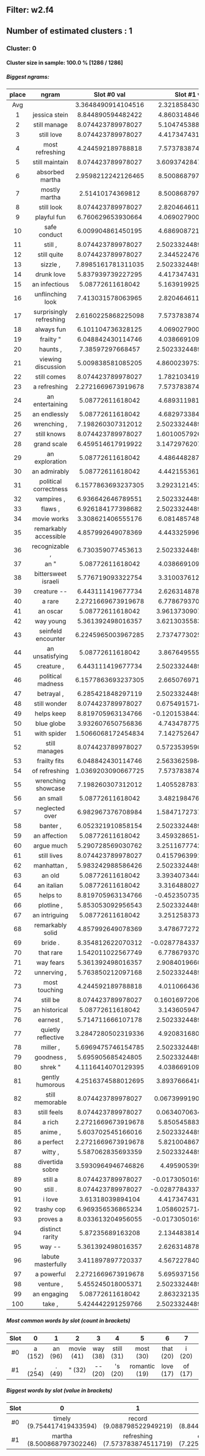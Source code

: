 ## Filter: w2.f4
## Number of estimated clusters : 1
### Cluster: 0
#### Cluster size in sample: 100.0 % [1286 / 1286]
##### Biggest ngrams:
place | ngram | Slot #0 val | Slot #1 val | sum
:--: | :--: | :--: | :--: | :--: 
Avg | | 3.3648490914104516 | 2.321858430075608 | | 
1 | jessica stein | 8.844890594482422 | 4.860314846038818 | 13.70520544052124
2 | still manage | 8.074423789978027 | 5.104745388031006 | 13.179169178009033
3 | still love | 8.074423789978027 | 4.417347431182861 | 12.491771221160889
4 | most refreshing | 4.244592189788818 | 7.573783874511719 | 11.818376064300537
5 | still maintain | 8.074423789978027 | 3.6093742847442627 | 11.68379807472229
6 | absorbed martha | 2.9598212242126465 | 8.500868797302246 | 11.460690021514893
7 | mostly martha | 2.51410174369812 | 8.500868797302246 | 11.014970541000366
8 | still look | 8.074423789978027 | 2.820464611053467 | 10.894888401031494
9 | playful fun | 6.760629653930664 | 4.069027900695801 | 10.829657554626465
10 | safe conduct | 6.009904861450195 | 4.686908721923828 | 10.696813583374023
11 | still , | 8.074423789978027 | 2.5023324489593506 | 10.576756238937378
12 | still quite | 8.074423789978027 | 2.344522476196289 | 10.418946266174316
13 | sizzle , | 7.8985161781311035 | 2.5023324489593506 | 10.400848627090454
14 | drunk love | 5.837939739227295 | 4.417347431182861 | 10.255287170410156
15 | an infectious | 5.08772611618042 | 5.163919925689697 | 10.251646041870117
16 | unflinching look | 7.413031578063965 | 2.820464611053467 | 10.233496189117432
17 | surprisingly refreshing | 2.6160225868225098 | 7.573783874511719 | 10.189806461334229
18 | always fun | 6.101104736328125 | 4.069027900695801 | 10.170132637023926
19 | frailty " | 6.048842430114746 | 4.038669109344482 | 10.087511539459229
20 | haunts , | 7.38597297668457 | 2.5023324489593506 | 9.888305425643921
21 | viewing discussion | 5.009838581085205 | 4.8600239753723145 | 9.86986255645752
22 | still comes | 8.074423789978027 | 1.782103419303894 | 9.856527209281921
23 | a refreshing | 2.2721669673919678 | 7.573783874511719 | 9.845950841903687
24 | an entertaining | 5.08772611618042 | 4.689311981201172 | 9.777038097381592
25 | an endlessly | 5.08772611618042 | 4.682973384857178 | 9.770699501037598
26 | wrenching , | 7.198260307312012 | 2.5023324489593506 | 9.700592756271362
27 | still knows | 8.074423789978027 | 1.6010057926177979 | 9.675429582595825
28 | grand scale | 6.459514617919922 | 3.1472976207733154 | 9.606812238693237
29 | an exploration | 5.08772611618042 | 4.486448287963867 | 9.574174404144287
30 | an admirably | 5.08772611618042 | 4.442155361175537 | 9.529881477355957
31 | political correctness | 6.1577863693237305 | 3.2923121452331543 | 9.450098514556885
32 | vampires , | 6.936642646789551 | 2.5023324489593506 | 9.438975095748901
33 | flaws , | 6.926184177398682 | 2.5023324489593506 | 9.428516626358032
34 | movie works | 3.308621406555176 | 6.081485748291016 | 9.390107154846191
35 | remarkably accessible | 4.857992649078369 | 4.443325996398926 | 9.301318645477295
36 | recognizable , | 6.730359077453613 | 2.5023324489593506 | 9.232691526412964
37 | an " | 5.08772611618042 | 4.038669109344482 | 9.126395225524902
38 | bittersweet israeli | 5.776719093322754 | 3.310037612915039 | 9.086756706237793
39 | creature -- | 6.443111419677734 | 2.626314878463745 | 9.06942629814148
40 | a rare | 2.2721669673919678 | 6.778679370880127 | 9.050846338272095
41 | an oscar | 5.08772611618042 | 3.9613730907440186 | 9.049099206924438
42 | way young | 5.361392498016357 | 3.6213035583496094 | 8.982696056365967
43 | seinfeld encounter | 6.2245965003967285 | 2.7374773025512695 | 8.962073802947998
44 | an unsatisfying | 5.08772611618042 | 3.867649555206299 | 8.955375671386719
45 | creature , | 6.443111419677734 | 2.5023324489593506 | 8.945443868637085
46 | political madness | 6.1577863693237305 | 2.665076971054077 | 8.822863340377808
47 | betrayal , | 6.285421848297119 | 2.5023324489593506 | 8.78775429725647
48 | still wonder | 8.074423789978027 | 0.6754915714263916 | 8.749915361404419
49 | helps keep | 8.819705963134766 | -0.12015384435653687 | 8.699552118778229
50 | blue globe | 3.932607650756836 | 4.743478775024414 | 8.67608642578125
51 | with spider | 1.5066068172454834 | 7.142752647399902 | 8.649359464645386
52 | still manages | 8.074423789978027 | 0.5723539590835571 | 8.646777749061584
53 | frailty fits | 6.048842430114746 | 2.5633625984191895 | 8.612205028533936
54 | of refreshing | 1.0369203090667725 | 7.573783874511719 | 8.610704183578491
55 | wrenching showcase | 7.198260307312012 | 1.4055287837982178 | 8.60378909111023
56 | an small | 5.08772611618042 | 3.482198476791382 | 8.569924592971802
57 | neglected over | 6.982967376708984 | 1.5847172737121582 | 8.567684650421143
58 | banter , | 6.052321910858154 | 2.5023324489593506 | 8.554654359817505
59 | an affection | 5.08772611618042 | 3.4593286514282227 | 8.547054767608643
60 | argue much | 5.290728569030762 | 3.2511677742004395 | 8.541896343231201
61 | still lives | 8.074423789978027 | 0.4157963991165161 | 8.490220189094543
62 | manhattan , | 5.983242988586426 | 2.5023324489593506 | 8.485575437545776
63 | an old | 5.08772611618042 | 3.3934073448181152 | 8.481133460998535
64 | an italian | 5.08772611618042 | 3.316488027572632 | 8.404214143753052
65 | helps to | 8.819705963134766 | -0.4523507356643677 | 8.367355227470398
66 | plotline , | 5.853053092956543 | 2.5023324489593506 | 8.355385541915894
67 | an intriguing | 5.08772611618042 | 3.251258373260498 | 8.338984489440918
68 | remarkably solid | 4.857992649078369 | 3.478677272796631 | 8.336669921875
69 | bride . | 8.354812622070312 | -0.028778433799743652 | 8.326034188270569
70 | that rare | 1.542011022567749 | 6.778679370880127 | 8.320690393447876
71 | way fears | 5.361392498016357 | 2.9084019660949707 | 8.269794464111328
72 | unnerving , | 5.763850212097168 | 2.5023324489593506 | 8.266182661056519
73 | most touching | 4.244592189788818 | 4.011066436767578 | 8.255658626556396
74 | still be | 8.074423789978027 | 0.16016972064971924 | 8.234593510627747
75 | an historical | 5.08772611618042 | 3.143605947494507 | 8.231332063674927
76 | earnest , | 5.714711666107178 | 2.5023324489593506 | 8.217044115066528
77 | quietly reflective | 3.2847280502319336 | 4.920831680297852 | 8.205559730529785
78 | miller , | 5.6969475746154785 | 2.5023324489593506 | 8.199280023574829
79 | goodness , | 5.695905685424805 | 2.5023324489593506 | 8.198238134384155
80 | shrek " | 4.1116414070129395 | 4.038669109344482 | 8.150310516357422
81 | gently humorous | 4.2516374588012695 | 3.8937666416168213 | 8.14540410041809
82 | still memorable | 8.074423789978027 | 0.06739991903305054 | 8.141823709011078
83 | still feels | 8.074423789978027 | 0.0634070634841919 | 8.13783085346222
84 | a rich | 2.2721669673919678 | 5.850545883178711 | 8.122712850570679
85 | anime , | 5.603702545166016 | 2.5023324489593506 | 8.106034994125366
86 | a perfect | 2.2721669673919678 | 5.821004867553711 | 8.093171834945679
87 | witty , | 5.587062835693359 | 2.5023324489593506 | 8.08939528465271
88 | divertida sobre | 3.5930964946746826 | 4.49590539932251 | 8.089001893997192
89 | still a | 8.074423789978027 | -0.01730501651763916 | 8.057118773460388
90 | still . | 8.074423789978027 | -0.028778433799743652 | 8.045645356178284
91 | i love | 3.61318039894104 | 4.417347431182861 | 8.030527830123901
92 | trashy cop | 6.969356536865234 | 1.0586025714874268 | 8.027959108352661
93 | proves a | 8.033613204956055 | -0.01730501651763916 | 8.016308188438416
94 | distinct rarity | 5.87235689163208 | 2.134483814239502 | 8.006840705871582
95 | way -- | 5.361392498016357 | 2.626314878463745 | 7.9877073764801025
96 | labute masterfully | 3.411897897720337 | 4.567227840423584 | 7.979125738143921
97 | a powerful | 2.2721669673919678 | 5.695937156677246 | 7.968104124069214
98 | venture , | 5.455245018005371 | 2.5023324489593506 | 7.957577466964722
99 | an engaging | 5.08772611618042 | 2.863232135772705 | 7.950958251953125
100 | take , | 5.424442291259766 | 2.5023324489593506 | 7.926774740219116
##### Most common words by slot (count in brackets)
Slot | 0 | 1 | 2 | 3 | 4 | 5 | 6 | 7 | 8 | 9 | 10 | 11 | 12 | 13 | 14 | 15 | 16 | 17 | 18 | 19 | 20 | 21 | 22 | 23 | 24 | 25 | 26 | 27 | 28 | 29
:--: | :--: | :--: | :--: | :--: | :--: | :--: | :--: | :--: | :--: | :--: | :--: | :--: | :--: | :--: | :--: | :--: | :--: | :--: | :--: | :--: | :--: | :--: | :--: | :--: | :--: | :--: | :--: | :--: | :--: | :--:
#0 | a (152) | an (96) | movie (41) | way (38) | still (31) | most (30) | that (20) | i (20) | of (19) | @@PAD@@ (17) | take (16) | music (14) | film (13) | you (13) | with (8) | as (8) | ) (8) | always (7) | proves (7) | premise (7) | over (7) | here (7) | political (6) | flaws (6) | based (6) | frailty (5) | witty (5) | storytelling (5) | this (5) | written (5)
#1 | , (254) | . (49) | " (32) | -- (20) | 's (20) | romantic (19) | love (17) | of (17) | ' (15) | to (13) | us (12) | small (11) | fun (10) | works (10) | rare (10) | on (10) | that (9) | look (8) | a (8) | bad (8) | intriguing (7) | engaging (7) | when (7) | @@UNK@@ (7) | refreshing (6) | entertaining (6) | young (6) | much (6) | solid (6) | rich (6)
##### Biggest words by slot (value in brackets)
Slot | 0 | 1 | 2 | 3 | 4 | 5 | 6 | 7 | 8 | 9 | 10 | 11 | 12 | 13 | 14 | 15 | 16 | 17 | 18 | 19 | 20 | 21 | 22 | 23 | 24 | 25 | 26 | 27 | 28 | 29
:--: | :--: | :--: | :--: | :--: | :--: | :--: | :--: | :--: | :--: | :--: | :--: | :--: | :--: | :--: | :--: | :--: | :--: | :--: | :--: | :--: | :--: | :--: | :--: | :--: | :--: | :--: | :--: | :--: | :--: | :--:
#0 | timely (9.754417419433594) | record (9.088798522949219) | jessica (8.844890594482422) | helps (8.819705963134766) | bride (8.354812622070312) | still (8.074423789978027)
#1 | martha (8.500868797302246) | refreshing (7.573783874511719) | engrossing (7.225564002990723) | spider (7.142752647399902) | rare (6.778679370880127) | eloquently (6.774614334106445)

